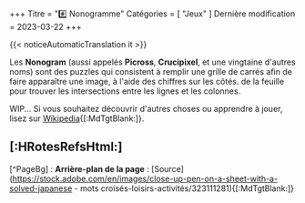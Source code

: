 +++
Titre = "#️⃣️ Nonogramme"
Catégories = [ "Jeux" ]
Dernière modification = 2023-03-22
+++

{{< noticeAutomaticTranslation it >}}



<style>/*
*/#Corps {
	Couleur : #000000 ;
	Contexte : #CCF ;
}

/*
*/#Arrière-plan {
	Couleur d'arrière-plan : #CCF ;
	Image d'arrière-plan : url('{{<assetsRoot >}}/Media/Nonogram/stock.adobe.com-323111281.jpg');
	Filtre : Flou (5 px );
}

/**/#LeftBoxContainer, #RightBoxContainer { Couleur : #000000 ; }
/*
*/#BoîteMain {
	Contexte : RVBA (204, 204, 255, 0,80) ;
	filtre de toile de fond : Flou (5 px );
}
</style>

Les **Nonogram** (aussi appelés **Picross**, **Crucipixel**, et une vingtaine d'autres noms) sont des puzzles qui consistent à remplir une grille de carrés afin de faire apparaître une image, à l'aide des chiffres sur les côtés. de la feuille pour trouver les intersections entre les lignes et les colonnes.

WIP... Si vous souhaitez découvrir d'autres choses ou apprendre à jouer, lisez sur [Wikipedia](https://it.wikipedia.org/Nonogram){[:MdTgtBlank:]}.

## [:HRotesRefsHtml:]

[^PageBg] : **Arrière-plan de la page** : [Source](https://stock.adobe.com/en/images/close-up-pen-on-a-sheet-with-a-solved-japanese - mots croisés-loisirs-activités/323111281){[:MdTgtBlank:]}